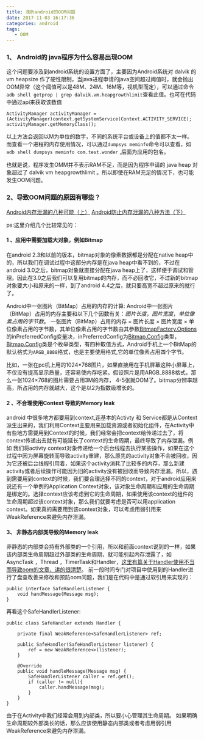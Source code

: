 ```yaml
---
title: 浅析android的OOM问题
date: 2017-11-03 16:17:36
categories: android
tags:
   - OOM
---
```


### 1、 Android的 java程序为什么容易出现OOM
这个问题要涉及到android系统的设置方面了，主要因为Android系统对 dalvik
 的 vm heapsize 作了硬性限制，当java进程申请的java空间超过阈值时，就会抛出OOM异常（这个阈值可以是48M、24M、16M等，视机型而定），可以通过命令`adb shell getprop | grep dalvik.vm.heapgrowthlimit`查看此值。也可在代码中通过api来获取该数值
 
<!--more-->


	ActivityManager activityManager =(ActivityManager)context.getSystemService(Context.ACTIVITY_SERVICE);
	activityManager.getMemoryClass();


以上方法会返回以M为单位的数字，不同的系统平台或设备上的值都不太一样。
而查看一个进程的内存使用情况，可以通过`dumpsys meminfo`命令可以查看，如`adb shell dumpsys meminfo com.test.wonder` ,后面为应用的包名。

也就是说，程序发生OMM并不表示RAM不足，而是因为程序申请的 java heap 对象超过了 dalvik vm heapgrowthlimit 。所以即使在RAM充足的情况下，也可能发生OOM问题。

### 2、导致OOM问题的原因有哪些？
[Android内存泄漏的八种可能（上）](http://www.jianshu.com/p/ac00e370f83d)
[Android防止内存泄漏的八种方法（下）](http://www.jianshu.com/p/c5ac51d804fa)


ps:这里介绍几个比较常见的：

#### 1 、应用中需要加载大对象，例如Bitmap

在android 2.3和以前的版本，bitmap对象的像素数据都是分配在native heap中的，所以我们在调试过程中这部分内存是在java heap中看不到的，不过在android 3.0之后，bitmap对象就直接分配在java heap上了，这样便于调试和管理。因此在3.0之后我们可以复用bitmap的内存，而不必回收它，不过新的bitmap对象要大小和原来的一样，到了android 4.4之后，就只要高宽不超过原来的就行了。


Android中一张图片（BitMap）占用的内存的计算: Android中一张图片（BitMap）占用的内存主要和以下几个因数有关：*图片长度*，*图片宽度*，*单位像素占用的字节数*。
一张图片（BitMap）占用的内存 = 图片长度 × 图片宽度 × 单位像素占用的字节数，其单位像素占用的字节数由其参数[BitmapFactory.Options](http://developer.android.com/reference/android/graphics/BitmapFactory.Options.html#inScaled)的inPreferredConfig变量决，inPreferredConfig为[Bitmap.Config](http://developer.android.com/reference/android/graphics/Bitmap.Config.html)类型，[Bitmap.Config](http://developer.android.com/reference/android/graphics/Bitmap.Config.html)类是个枚举类型，有四种取值方式，Android手机上一个BitMap的默认格式为`ARGB_8888`格式，也是主要使用格式,它的单位像素占用四个字节。

比如，一张在pc机上用的1024*768图片，如果直接用在手机屏幕这种小屏幕上，不仅没有提高显示质量，还容易使内存吃紧。假设照片是用ARGB_8888格式，那么一张1024×768的图片需要占用3M的内存， 4-5张就OOM了。bitmap分辨率越高，所占用的内存就越大，这个是以2为指数级增长的。

#### 2 、不合理使用Context 导致的Memory leak

android 中很多地方都要用到context,连基本的Activty 和 Service都是从Context派生出来的，我们利用Context主要用来加载资源或者初始化组件，在Activity中有些地方需要用到Context的时候，我们经常会把context给传递过去了，将context传递出去就有可能延长了context的生命周期，最终导致了内存泄漏。例如 我们将activty context对象传递给一个后台线程去执行某些操作，如果在这个过程中因为屏幕旋转而导致activity重建，那么原先的activity对象不会被回收，因为它还被后台线程引用着，如果这个activity消耗了比较多的内存，那么新建activity或者后续操作可能因为旧的activity没有被回收而导致内存泄漏。所以，遇到需要用到context的时候，我们要合理选择不同的context，对于android应用来说还有一个单例的Application Context对象，该对象生命周期和应用的生命周期是绑定的。选择context应该考虑到它的生命周期，如果使用该context的组件的生命周期超过该context对象，那么我们就要考虑是否可以用application context。如果真的需要用到该context对象，可以考虑用弱引用来WeakReference来避免内存泄漏。


#### 3、 非静态内部类导致的Memory leak

 非静态的内部类会持有外部类的一个引用，所以和前面context说到的一样，如果该内部类生命周期超过外部类的生命周期，就可能引起内存泄露了，如AsyncTask ，Thread ，TimerTask和Handler，[这里有篇关于Handler使用不当而导致oom的文章，讲的很清楚](http://www.jianshu.com/p/63aead89f3b9)。
前一段时间专门对项目中使用到的Handler进行了盘查改善来修改和预防oom问题，我们是在代码中是通过软引用来实现的：

	public interface SafeHandlerListener {
	    void handMessage(Message msg);
	}


再看这个SafeHandlerListener:


	public class SafeHandler extends Handler {
	
	    private final WeakReference<SafeHandlerListener> ref;
	
	    public SafeHandler(SafeHandlerListener listener) {
	        ref = new WeakReference<>(listener);
	    }
	
	    @Override
	    public void handleMessage(Message msg) {
	        SafeHandlerListener caller = ref.get();
	        if (caller != null){
	            caller.handMessage(msg);
	        }
	    }
	}

由于在Activity中我们经常会用到内部类，所以要小心管理其生命周期。 如果明确生命周期较外部类长的话，那么应该使用静态内部类或者考虑用弱引用WeakReference来避免内存泄漏。
